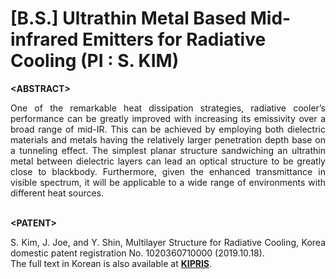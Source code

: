 # [B.S.] Ultrathin Metal Based Mid-infrared Emitters for Radiative Cooling (PI : S. KIM)
**&lt;ABSTRACT&gt;**
<div align="justify"> 
  One of the remarkable heat dissipation strategies, radiative cooler’s performance can be greatly improved with increasing its emissivity over a broad range of mid-IR. This can be achieved by employing both dielectric materials and metals having the relatively larger penetration depth base on a tunneling effect. The simplest planar structure sandwiching an ultrathin metal between dielectric layers can lead an optical structure to be greatly close to blackbody. Furthermore, given the enhanced transmittance in visible spectrum, it will be applicable to a wide range of environments with different heat sources.
</div>
<br>

**&lt;PATENT&gt;**
<br><div align="justify"> 
S. Kim, J. Joe, and Y. Shin, Multilayer Structure for Radiative Cooling, Korea domestic patent registration No. 1020360710000 (2019.10.18).
<br>The full text in Korean is also available at [**KIPRIS**](https://doi.org/10.8080/1020180067579).
</div>
